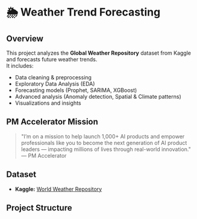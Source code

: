 # 🌦 Weather Trend Forecasting

## Overview
This project analyzes the **Global Weather Repository** dataset from Kaggle and forecasts future weather trends.  
It includes:
- Data cleaning & preprocessing
- Exploratory Data Analysis (EDA)
- Forecasting models (Prophet, SARIMA, XGBoost)
- Advanced analysis (Anomaly detection, Spatial & Climate patterns)
- Visualizations and insights

## PM Accelerator Mission
> "I’m on a mission to help launch 1,000+ AI products and empower professionals like you to become the next generation of AI product leaders — impacting millions of lives through real-world innovation." — PM Accelerator

## Dataset
- **Kaggle:** [World Weather Repository](https://www.kaggle.com/datasets/nelgiriyewithana/global-weather-repository)

## Project Structure
